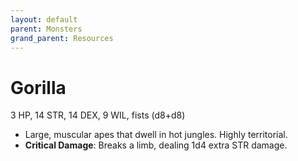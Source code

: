 ```yaml
---
layout: default
parent: Monsters
grand_parent: Resources
---
```


# Gorilla

3 HP, 14 STR, 14 DEX, 9 WIL, fists (d8+d8)

- Large, muscular apes that dwell in hot jungles. Highly territorial.
- **Critical Damage**: Breaks a limb, dealing 1d4 extra STR damage.
